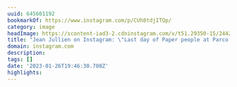 ```yaml
---
uuid: 645601192
bookmarkOf: https://www.instagram.com/p/CUh8tdjITQp/
category: image
headImage: https://scontent-iad3-2.cdninstagram.com/v/t51.29350-15/244242417_429270251866207_3246821477212002807_n.jpg?stp=dst-jpg_s640x640&_nc_cat=103&ccb=1-7&_nc_sid=8ae9d6&_nc_ohc=uaqUMsIopP4AX-j4_Yz&_nc_ht=scontent-iad3-2.cdninstagram.com&oh=00_AfA09sdAGofmDihAqWdsuuDX9HUiREMfkciDgg6IzRIijw&oe=6504631A
title: "Jean Jullien on Instagram: \"Last day of Paper people at Parco Museum\U0001F972\""
domain: instagram.com
description:
tags: []
date: '2023-01-26T19:46:30.708Z'
highlights:
---
```



